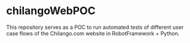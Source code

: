 # chilangoWebPOC
This repository serves as a POC to run automated tests of different user case flows of the Chilango.com website in RobotFramework + Python.
